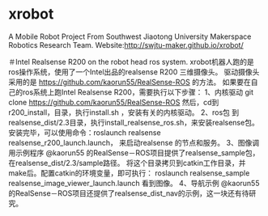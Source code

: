 # xrobot
A Mobile Robot Project From Southwest Jiaotong University Makerspace Robotics Research Team.
Website:http://swjtu-maker.github.io/xrobot/

＃Intel Realsense  R200 on the robot head ros system.
xrobot机器人跑的是ros操作系统，使用了一个Intel出品的realsense R200  三维摄像头。
驱动摄像头采用的是 https://github.com/kaorun55/RealSense-ROS 的方法。
如果要在自己的ros系统上跑Intel Realsense R200，需要执行以下步骤：
1、内核驱动
git clone  https://github.com/kaorun55/RealSense-ROS
然后，cd到 r200_install，目录，执行install.sh ，安装有关的内核驱动。
2、ros包
到realsense_dist/2.3目录，执行install_realsense_ros.sh，来安装realsense包。
安装完毕，可以使用命令：roslaunch realsense realsense_r200_launch.launch， 来启动realsense 的节点和服务。
3、图像调用示例程序
@kaorun55 的RealSense－ROS项目提供了realsense_sample包，在realsense_dist/2.3/sample路径。
将这个目录拷贝到catkin工作目录，并make后。配置catkin的环境变量，即可执行：
roslaunch realsense_sample realsense_image_viewer_launch.launch
看到图像。
4、导航示例
@kaorun55 的RealSense－ROS项目还提供了realsense_dist_nav的示例，这一块还有待研究。
